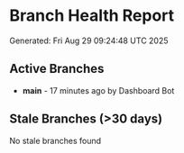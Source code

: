 # Branch Health Report
Generated: Fri Aug 29 09:24:48 UTC 2025

## Active Branches
- **main** - 17 minutes ago by Dashboard Bot

## Stale Branches (>30 days)
No stale branches found
